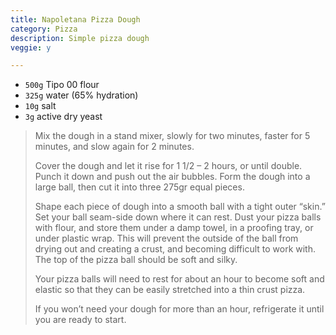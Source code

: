 ```yaml
---
title: Napoletana Pizza Dough 
category: Pizza
description: Simple pizza dough
veggie: y

--- 
```


* `500g` Tipo 00 flour
* `325g` water (65% hydration)
* `10g` salt
* `3g` active dry yeast

> Mix the dough in a stand mixer, slowly for two minutes, faster for 5 minutes, and slow again for 2 minutes.
>
> Cover the dough and let it rise for 1 1/2 – 2 hours, or until double. Punch it down and push out the air bubbles. Form the dough into a large ball, then cut it into three 275gr equal pieces.
>
> Shape each piece of dough into a smooth ball with a tight outer “skin.” Set your ball seam-side down where it can rest. Dust your pizza balls with flour, and store them under a damp towel, in a proofing tray, or under plastic wrap. This will prevent the outside of the ball from drying out and creating a crust, and becoming difficult to work with. The top of the pizza ball should be soft and silky.
>
> Your pizza balls will need to rest for about an hour to become soft and elastic so that they can be easily stretched into a thin crust pizza.
>
> If you won’t need your dough for more than an hour, refrigerate it until you are ready to start.